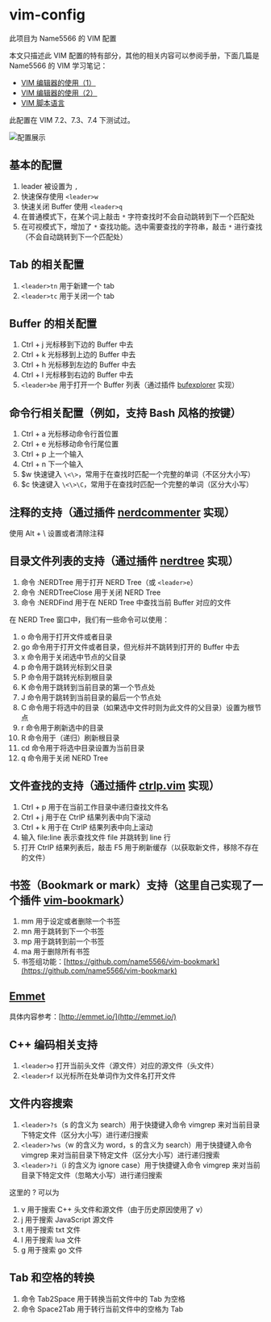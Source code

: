 # vim-config

此项目为 Name5566 的 VIM 配置

本文只描述此 VIM 配置的特有部分，其他的相关内容可以参阅手册，下面几篇是 Name5566 的 VIM 学习笔记：
* [VIM 编辑器的使用（1）](https://github.com/name5566/vim-config/blob/master/vim_tour1.md)
* [VIM 编辑器的使用（2）](https://github.com/name5566/vim-config/blob/master/vim_tour2.md)
* [VIM 脚本语言](https://github.com/name5566/vim-config/blob/master/vim_script.md)

此配置在 VIM 7.2、7.3、7.4 下测试过。

![配置展示](https://github.com/name5566/vim-config/blob/master/vim.png)

## 基本的配置

1. leader 被设置为 `,`
2. 快速保存使用 `<leader>w`
3. 快速关闭 Buffer 使用 `<leader>q`
4. 在普通模式下，在某个词上敲击 `*` 字符查找时不会自动跳转到下一个匹配处
5. 在可视模式下，增加了 `*` 查找功能。选中需要查找的字符串，敲击 `*` 进行查找（不会自动跳转到下一个匹配处）

## Tab 的相关配置

1. `<leader>tn` 用于新建一个 tab
2. `<leader>tc` 用于关闭一个 tab

## Buffer 的相关配置

1. Ctrl + j 光标移到下边的 Buffer 中去
2. Ctrl + k 光标移到上边的 Buffer 中去
3. Ctrl + h 光标移到左边的 Buffer 中去
4. Ctrl + l 光标移到右边的 Buffer 中去
5. `<leader>be` 用于打开一个 Buffer 列表（通过插件 [bufexplorer](https://github.com/jlanzarotta/bufexplorer) 实现）

## 命令行相关配置（例如，支持 Bash 风格的按键）

1. Ctrl + a 光标移动命令行首位置
2. Ctrl + e 光标移动命令行尾位置
3. Ctrl + p 上一个输入
4. Ctrl + n 下一个输入
5. $w 快速键入 `\<\>`，常用于在查找时匹配一个完整的单词（不区分大小写）
6. $c 快速键入 `\<\>\C`，常用于在查找时匹配一个完整的单词（区分大小写）

## 注释的支持（通过插件 [nerdcommenter](https://github.com/scrooloose/nerdcommenter) 实现）

使用 Alt + \ 设置或者清除注释

## 目录文件列表的支持（通过插件 [nerdtree](https://github.com/scrooloose/nerdtree) 实现）

1. 命令 :NERDTree 用于打开 NERD Tree（或 `<leader>e`）
2. 命令 :NERDTreeClose 用于关闭 NERD Tree
3. 命令 :NERDFind 用于在 NERD Tree 中查找当前 Buffer 对应的文件

在 NERD Tree 窗口中，我们有一些命令可以使用：

1. o 命令用于打开文件或者目录
2. go 命令用于打开文件或者目录，但光标并不跳转到打开的 Buffer 中去
3. x 命令用于关闭选中节点的父目录
4. p 命令用于跳转光标到父目录
5. P 命令用于跳转光标到根目录
6. K 命令用于跳转到当前目录的第一个节点处
7. J 命令用于跳转到当前目录的最后一个节点处
8. C 命令用于将选中的目录（如果选中文件时则为此文件的父目录）设置为根节点
9. r 命令用于刷新选中的目录
10. R 命令用于（递归）刷新根目录
11. cd 命令用于将选中目录设置为当前目录
12. q 命令用于关闭 NERD Tree

## 文件查找的支持（通过插件 [ctrlp.vim](https://github.com/ctrlpvim/ctrlp.vim) 实现）

1. Ctrl + p 用于在当前工作目录中递归查找文件名
2. Ctrl + j 用于在 CtrlP 结果列表中向下滚动
3. Ctrl + k 用于在 CtrlP 结果列表中向上滚动
4. 输入 file:line 表示查找文件 file 并跳转到 line 行
5. 打开 CtrlP 结果列表后，敲击 F5 用于刷新缓存（以获取新文件，移除不存在的文件）

## 书签（Bookmark or mark）支持（这里自己实现了一个插件 [vim-bookmark](https://github.com/name5566/vim-bookmark)）

1. mm 用于设定或者删除一个书签
2. mn 用于跳转到下一个书签
3. mp 用于跳转到前一个书签
4. ma 用于删除所有书签
5. 书签组功能：[https://github.com/name5566/vim-bookmark](https://github.com/name5566/vim-bookmark)

## [Emmet](https://github.com/mattn/emmet-vim)

具体内容参考：[http://emmet.io/](http://emmet.io/)

## C++ 编码相关支持

1. `<leader>o` 打开当前头文件（源文件）对应的源文件（头文件）
2. `<leader>f` 以光标所在处单词作为文件名打开文件

## 文件内容搜索

1. `<leader>?s`（s 的含义为 search）用于快捷键入命令 vimgrep 来对当前目录下特定文件（区分大小写）进行递归搜索
2. `<leader>?ws`（w 的含义为 word，s 的含义为 search）用于快捷键入命令 vimgrep 来对当前目录下特定文件（区分大小写）进行递归搜索
3. `<leader>?i`（i 的含义为 ignore case）用于快捷键入命令 vimgrep 来对当前目录下特定文件（忽略大小写）进行递归搜索

这里的 ? 可以为

1. v 用于搜索 C++ 头文件和源文件（由于历史原因使用了 v）
2. j 用于搜索 JavaScript 源文件
3. t 用于搜索 txt 文件
4. l 用于搜索 lua 文件
5. g 用于搜索 go 文件

## Tab 和空格的转换

1. 命令 Tab2Space 用于转换当前文件中的 Tab 为空格
2. 命令 Space2Tab 用于转行当前文件中的空格为 Tab
